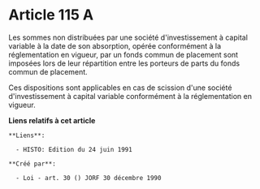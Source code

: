 # Article 115 A

Les sommes non distribuées par une société d'investissement à capital variable à la date de son absorption, opérée
conformément à la réglementation en vigueur, par un fonds commun de placement sont imposées lors de leur répartition entre
les porteurs de parts du fonds commun de placement.

Ces dispositions sont applicables en cas de scission d'une société d'investissement à capital variable conformément à la
réglementation en vigueur.

**Liens relatifs à cet article**

	**Liens**:

	  - HISTO: Edition du 24 juin 1991

	**Créé par**:

	  - Loi - art. 30 () JORF 30 décembre 1990
